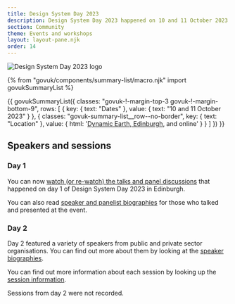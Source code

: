 ```yaml
---
title: Design System Day 2023
description: Design System Day 2023 happened on 10 and 11 October 2023.
section: Community
theme: Events and workshops
layout: layout-pane.njk
order: 14
---
```


<img src="/community/images/dsd23-announcement-banner.svg" alt="Design System Day 2023 logo" class="app-image--no-border" loading="lazy">

{% from "govuk/components/summary-list/macro.njk" import govukSummaryList %}

{{ govukSummaryList({
  classes: "govuk-!-margin-top-3 govuk-!-margin-bottom-9",
  rows: [
    {
      key: {
        text: "Dates"
      },
      value: {
        text: "10 and 11 October 2023"
      }
    },
    {
      classes: "govuk-summary-list__row--no-border",
      key: {
        text: "Location"
      },
      value: {
        html: '<a href="https://dynamicearth.org.uk/plan-your-visit/getting-here/">Dynamic Earth, Edinburgh</a>, and online'
      }
    }
  ]
}) }}

## Speakers and sessions

### Day 1

You can now [watch (or re-watch) the talks and panel discussions](/community/design-system-day-2023/session-information/#day-1-sessions) that happened on day 1 of Design System Day 2023 in Edinburgh.

You can also read [speaker and panelist biographies](/community/design-system-day-2023/speaker-information/#day-1-speakers) for those who talked and presented at the event.

### Day 2

Day 2 featured a variety of speakers from public and private sector organisations. You can find out more about them by looking at the [speaker biographies](/community/design-system-day-2023/speaker-information/#day-1-speakers).

You can find out more information about each session by looking up the [session information](/community/design-system-day-2023/session-information/#day-2-sessions).

Sessions from day 2 were not recorded.
